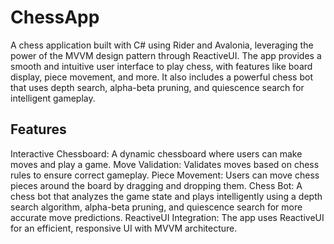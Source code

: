 # ChessApp
A chess application built with C# using Rider and Avalonia, leveraging the power of the MVVM design pattern through ReactiveUI. 
The app provides a smooth and intuitive user interface to play chess, with features like board display, piece movement, and more. 
It also includes a powerful chess bot that uses depth search, alpha-beta pruning, and quiescence search for intelligent gameplay.

## Features
Interactive Chessboard: A dynamic chessboard where users can make moves and play a game.
Move Validation: Validates moves based on chess rules to ensure correct gameplay.
Piece Movement: Users can move chess pieces around the board by dragging and dropping them.
Chess Bot: A chess bot that analyzes the game state and plays intelligently using a depth search algorithm, alpha-beta pruning, and quiescence search for more accurate move predictions.
ReactiveUI Integration: The app uses ReactiveUI for an efficient, responsive UI with MVVM architecture.
